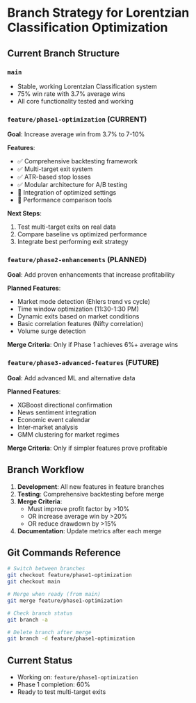 # Branch Strategy for Lorentzian Classification Optimization

## Current Branch Structure

### `main`
- Stable, working Lorentzian Classification system
- 75% win rate with 3.7% average wins
- All core functionality tested and working

### `feature/phase1-optimization` (CURRENT)
**Goal**: Increase average win from 3.7% to 7-10%

**Features**:
- ✅ Comprehensive backtesting framework
- ✅ Multi-target exit system
- ✅ ATR-based stop losses
- ✅ Modular architecture for A/B testing
- 🔄 Integration of optimized settings
- 🔄 Performance comparison tools

**Next Steps**:
1. Test multi-target exits on real data
2. Compare baseline vs optimized performance
3. Integrate best performing exit strategy

### `feature/phase2-enhancements` (PLANNED)
**Goal**: Add proven enhancements that increase profitability

**Planned Features**:
- Market mode detection (Ehlers trend vs cycle)
- Time window optimization (11:30-1:30 PM)
- Dynamic exits based on market conditions
- Basic correlation features (Nifty correlation)
- Volume surge detection

**Merge Criteria**: Only if Phase 1 achieves 6%+ average wins

### `feature/phase3-advanced-features` (FUTURE)
**Goal**: Add advanced ML and alternative data

**Planned Features**:
- XGBoost directional confirmation
- News sentiment integration
- Economic event calendar
- Inter-market analysis
- GMM clustering for market regimes

**Merge Criteria**: Only if simpler features prove profitable

## Branch Workflow

1. **Development**: All new features in feature branches
2. **Testing**: Comprehensive backtesting before merge
3. **Merge Criteria**: 
   - Must improve profit factor by >10%
   - OR increase average win by >20%
   - OR reduce drawdown by >15%
4. **Documentation**: Update metrics after each merge

## Git Commands Reference

```bash
# Switch between branches
git checkout feature/phase1-optimization
git checkout main

# Merge when ready (from main)
git merge feature/phase1-optimization

# Check branch status
git branch -a

# Delete branch after merge
git branch -d feature/phase1-optimization
```

## Current Status
- Working on: `feature/phase1-optimization`
- Phase 1 completion: 60%
- Ready to test multi-target exits
